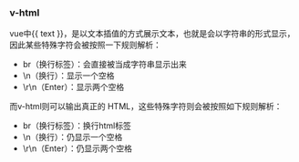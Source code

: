 ### v-html

vue中{{ text }}，是以文本插值的方式展示文本，也就是会以字符串的形式显示，因此某些特殊字符会被按照一下规则解析：

* br（换行标签）：会直接被当成字符串显示出来
* \n（换行）：显示一个空格
* \r\n（Enter）：显示两个空格

而v-html则可以输出真正的 HTML，这些特殊字符则会被按照如下规则解析：

* br（换行标签）：换行html标签
* \n（换行）：仍显示一个空格
* \r\n（Enter）：仍显示两个空格
